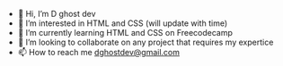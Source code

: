 - 👋 Hi, I’m D ghost dev
- 👀 I’m interested in HTML and CSS (will update with time)
- 🌱 I’m currently learning HTML and CSS on Freecodecamp
- 💞️ I’m looking to collaborate on any project that requires my expertice
- 📫 How to reach me dghostdev@gmail.com

<!---
Dghostdev/Dghostdev is a ✨ special ✨ repository because its `README.md` (this file) appears on your GitHub profile.
You can click the Preview link to take a look at your changes.
--->
